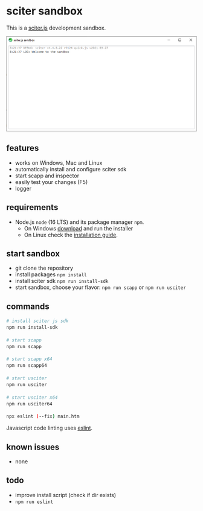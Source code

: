 # sciter sandbox

This is a [sciter.js](https://sciter.com/) development sandbox.

![sciter sandbox screenshot](screenshot.png)

## features

- works on Windows, Mac and Linux
- automatically install and configure sciter sdk
- start scapp and inspector
- easily test your changes (F5)
- logger

## requirements

- Node.js `node` (16 LTS) and its package manager `npm`.
    - On Windows [download](https://nodejs.dev/download/) and run the installer
    - On Linux check the [installation guide](https://www.digitalocean.com/community/tutorials/how-to-install-node-js-on-ubuntu-20-04#option-2-%E2%80%94-installing-node-js-with-apt-using-a-nodesource-ppa).

## start sandbox

- git clone the repository
- install packages `npm install`
- install sciter sdk `npm run install-sdk`
- start sandbox, choose your flavor: `npm run scapp` or `npm run usciter`

## commands

```sh
# install sciter js sdk
npm run install-sdk

# start scapp
npm run scapp

# start scapp x64
npm run scapp64

# start usciter
npm run usciter

# start usciter x64
npm run usciter64

npx eslint (--fix) main.htm
```

Javascript code linting uses [eslint](https://github.com/eslint/eslint).

## known issues

- none

## todo

- improve install script (check if dir exists)
- `npm run eslint`
